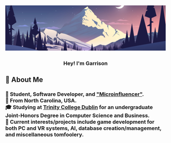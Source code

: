 <!-- Intro -->
<h1 align="center">
  <img src="Images/Banner.png">
</h1>
<h3 align="center">
  Hey! I'm Garrison
</h3>

<!-- About -->
<h2>💬 About Me</h2>
<h3>

  👋 Student, Software Developer, and ["Microinfluencer"](https://twitch.tv/lunaticginger7).<br>
  💠 From North Carolina, USA.<br>
  🎓 Studying at [Trinity College Dublin](https://www.tcd.ie) for an undergraduate Joint-Honors Degree in Computer Science and Business.<br>
    <!--💻 Currently employed by [Beast Philanthropy](https://beastphilanthropy.org) as a Software Engineer.<br> -->
  🧠 Current interests/projects include game development for both PC and VR systems, AI, database creation/management, and miscellaneous tomfoolery.<br>

</h3>
